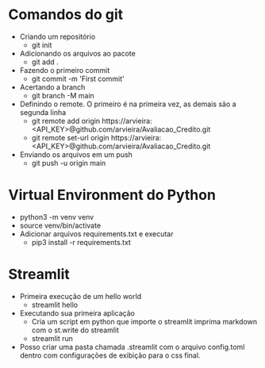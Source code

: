 # Comandos do git
- Criando um repositório
    - git init
- Adicionando os arquivos ao pacote
    - git add .
- Fazendo o primeiro commit
    - git commit -m 'First commit'
- Acertando a branch
    - git branch -M main
- Definindo o remote. O primeiro é na primeira vez, as demais são a segunda linha
    - git remote add origin https://arvieira:<API_KEY>@github.com/arvieira/Avaliacao_Credito.git
    - git remote set-url origin https://arvieira:<API_KEY>@github.com/arvieira/Avaliacao_Credito.git
- Enviando os arquivos em um push
    - git push -u origin main


# Virtual Environment do Python
- python3 -m venv venv
- source venv/bin/activate
- Adicionar arquivos requirements.txt e executar
    - pip3 install -r requirements.txt


# Streamlit
- Primeira execução de um hello world
    - streamlit hello
- Executando sua primeira aplicação
    - Cria um script em python que importe o streamlit imprima markdown com o st.write do streamlit
    - streamlit run <nome do script>
- Posso criar uma pasta chamada .streamlit com o arquivo config.toml dentro com configurações de 
exibição para o css final.